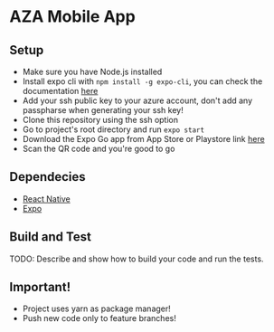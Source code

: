 # AZA Mobile App

## Setup

- Make sure you have Node.js installed
- Install expo cli with `npm install -g expo-cli`, you can check the documentation [here](https://docs.expo.dev/workflow/expo-cli/)
- Add your ssh public key to your azure account, don't add any passpharse when generating your ssh key!
- Clone this repository using the ssh option
- Go to project's root directory and run `expo start`
- Download the Expo Go app from App Store or Playstore link [here](https://expo.dev/client)
- Scan the QR code and you're good to go

## Dependecies

- [React Native](https://expo.dev)
- [Expo](https://expo.dev)

## Build and Test

TODO: Describe and show how to build your code and run the tests.

## Important!

- Project uses yarn as package manager!
- Push new code only to feature branches!
